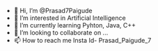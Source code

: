 - 👋 Hi, I’m @Prasad7Paigude
- 👀 I’m interested in Artificial Intelligence
- 🌱 I’m currently learning Pyhton, Java, C++
- 💞️ I’m looking to collaborate on ...
- 📫 How to reach me Insta Id- Prasad_Paigude_7

<!---
Prasad7Paigude/Prasad7Paigude is a ✨ special ✨ repository because its `README.md` (this file) appears on your GitHub profile.
You can click the Preview link to take a look at your changes.
--->
